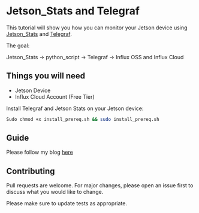 # Jetson_Stats and Telegraf

This tutorial will show you how you can monitor your Jetson device using [Jetson_Stats](https://github.com/rbonghi/jetson_stats) and [Telegraf](https://github.com/influxdata/telegraf). 

The goal:

Jetson_Stats -> python_script -> Telegraf -> Influx OSS and Influx Cloud 

## Things you will need

- Jetson Device 
- Influx Cloud Account (Free Tier)

Install Telegraf and Jetson Stats on your Jetson device:
```bash
Sudo chmod +x install_prereq.sh && sudo install_prereq.sh
```
## Guide

Please follow my blog [here]()

## Contributing
Pull requests are welcome. For major changes, please open an issue first to discuss what you would like to change.

Please make sure to update tests as appropriate.
